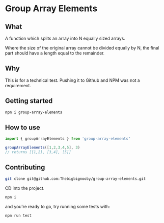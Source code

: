 # Group Array Elements

## What

A function which splits an array into N equally sized arrays.

Where the size of the original array cannot be divided equally by N, the final part should have a length equal
to the remainder.

## Why

This is for a technical test. Pushing it to Github and NPM was not a requirement.

## Getting started

```sh
npm i group-array-elements
```

## How to use

```js
import { groupArrayElements } from 'group-array-elements'

groupArrayElements([1,2,3,4,5], 3)
// returns [[1,2], [3,4], [5]]
```

## Contributing

```sh
git clone git@github.com:Thebigbignooby/group-array-elements.git
```

CD into the project.

```sh
npm i
```

and you're ready to go, try running some tests with:

```sh
npm run test
```
